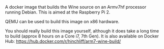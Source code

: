 A docker image that builds the Wine source on an Armv7hf processor running Debian.  This is aimed at the Raspberry Pi 2.

QEMU can be used to build this image on x86 hardware.

You should really build this image yourself, although it does take a long time to build (approx 8 hours on a Core i7, 7th Gen).   It is also available on Docker Hub: https://hub.docker.com/r/hinchliff/arm7-wine-build/

